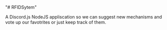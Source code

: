 "# RFIDSytem" 


A Discord.js NodeJS appliscation so we can suggest new mechanisms and vote up our favotrites or just keep track of them.
